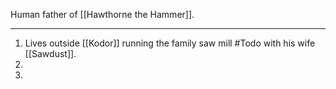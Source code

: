 Human father of [[Hawthorne the Hammer]].

---
1. Lives outside [[Kodor]] running the family saw mill #Todo  with his wife [[Sawdust]].
2. 
3. 